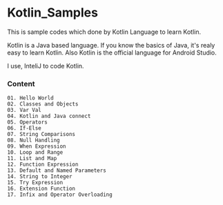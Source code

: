 # Kotlin_Samples
This is sample codes which done by Kotlin Language to learn Kotlin.

Kotlin is a Java based language. If you know the basics of Java, it's realy easy to learn Kotlin. Also Kotlin is the official language for Android Studio.

I use, InteliJ to code Kotlin.

### Content
	01. Hello World
	02. Classes and Objects
	03. Var Val
	04. Kotlin and Java connect
	05. Operators
	06. If-Else
	07. String Comparisons
	08. Null Handling
	09. When Expression
	10. Loop and Range
	11. List and Map
	12. Function Expression
	13. Default and Named Parameters
	14. String to Integer
	15. Try Expression
	16. Extension Function
	17. Infix and Operator Overloading
